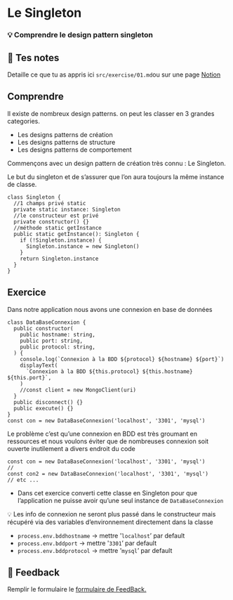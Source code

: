 # Le Singleton

### 💡 Comprendre le design pattern singleton

## 📝 Tes notes

Detaille ce que tu as appris ici
`src/exercise/01.md`ou sur une page [Notion](https://go.mikecodeur.com/course-notes-template)

## Comprendre

Il existe de nombreux design patterns. on peut les classer en 3 grandes
categories.

- Les designs patterns de création
- Les designs patterns de structure
- Les designs patterns de comportement

Commençons avec un design pattern de création très connu : Le Singleton.

Le but du singleton et de s’assurer que l’on aura toujours la même instance de
classe.

```tsx
class Singleton {
  //1 champs privé static
  private static instance: Singleton
  //le constructeur est privé
  private constructor() {}
  //méthode static getInstance
  public static getInstance(): Singleton {
    if (!Singleton.instance) {
      Singleton.instance = new Singleton()
    }
    return Singleton.instance
  }
}
```

## Exercice

Dans notre application nous avons une connexion en base de données

```tsx
class DataBaseConnexion {
  public constructor(
    public hostname: string,
    public port: string,
    public protocol: string,
  ) {
    console.log(`Connexion à la BDD ${protocol} ${hostname} ${port}`)
    displayText(
      `Connexion à la BDD ${this.protocol} ${this.hostname} ${this.port}`,
    )
    //const client = new MongoClient(uri)
  }
  public disconnect() {}
  public execute() {}
}
const con = new DataBaseConnexion('localhost', '3301', 'mysql')
```

Le problème c’est qu’une connexion en BDD est très groumant en ressources et
nous voulons éviter que de nombreuses connexion soit ouverte inutilement a
divers endroit du code

```tsx
const con = new DataBaseConnexion('localhost', '3301', 'mysql')
//
const con2 = new DataBaseConnexion('localhost', '3301', 'mysql')
// etc ...
```

- Dans cet exercice converti cette classe en Singleton pour que l’application ne
  puisse avoir qu’une seul instance de `DataBaseConnexion`

<aside>
💡 Les info de connexion ne seront plus passé dans le constructeur mais récupéré via des variables d’environnement directement dans la classe

</aside>

- `process.env.bddhostname` → mettre '`localhost`’ par default
- `process.env.bddport` → mettre '`3301`’ par default
- `process.env.bddprotocol` → mettre '`mysql`’ par default

## 🐜 Feedback

Remplir le formulaire le
[formulaire de FeedBack.](https://go.mikecodeur.com/cours-react-avis?entry.1912869708=TypeScript%20PRO&entry.1430994900=5.Les%20Patterns&entry.533578441=01%20Singleton)
